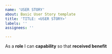 ```yaml
---
name: 'USER STORY'
about: Basic User Story template
title: 'TITLE: <USER STORY>'
labels: ''
assignees: ''

---
```


As a **role** I can **capability** so that **received benefit**
